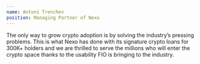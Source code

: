 ```yaml
---
name: Antoni Trenchev
position: Managing Partner of Nexo
---
```


The only way to grow crypto adoption is by solving the industry’s pressing problems.
                            This is what Nexo has done with its signature crypto loans for 300K+ holders and we
                            are thrilled to serve the millions who will enter the crypto space thanks to the
                            usability FIO is bringing to the industry.
